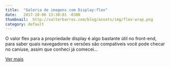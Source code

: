 ```yaml
---
title:  "Galeria de imagens com Display:flex"
date:   2017-10-06 13:30:01 -0300
thumbnail:  http://valterbarros.com/blog/assets/img/flex-wrap.png
category: default
---
```

O valor flex para a propriedade display é algo bastante útil no front-end, para saber quais navegadores e versões são compatíveis você pode checar no caniuse, assim que conheci já comecei...

[Ver mais](http://valterbarros.com/blog/display-flex/)
